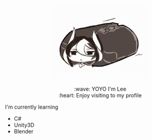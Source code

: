 <div align="middle">
  <img src="Ozen.gif" width="250" >
</div>
  
<div>
  <p align="middle">
    :wave: YOYO I'm Lee <br>
    :heart: Enjoy visiting to my profile
  </p>
</div>


  I'm currently learning
  * C#
  * Unity3D
  * Blender

    
<!--
**CharliezXx/CharliezXx** is a ✨ _special_ ✨ repository because its `README.md` (this file) appears on your GitHub profile.

Here are some ideas to get you started:

- 🔭 I’m currently working on ...
- 🌱 I’m currently learning ...
- 👯 I’m looking to collaborate on ...
- 🤔 I’m looking for help with ...
- 💬 Ask me about ...
- 📫 How to reach me: ...
- 😄 Pronouns: ...
- ⚡ Fun fact: ...
-->
